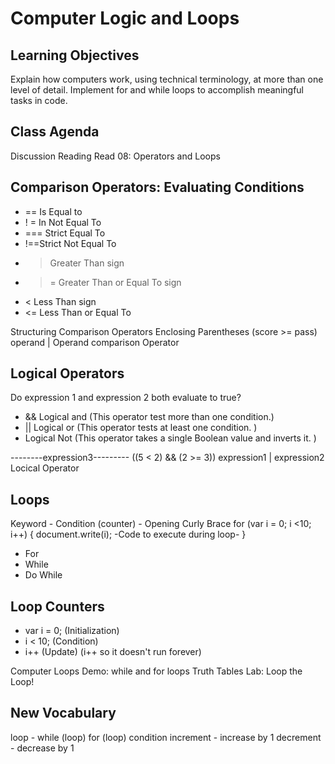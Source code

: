# Computer Logic and Loops
## Learning Objectives
Explain how computers work, using technical terminology, at more than one level of detail.
Implement for and while loops to accomplish meaningful tasks in code.
## Class Agenda
Discussion Reading
Read 08: Operators and Loops

## Comparison Operators:  Evaluating Conditions
- == Is Equal to 
- ! = In Not Equal To
- === Strict Equal To
- !==Strict Not Equal To
- > Greater Than sign
- >= Greater Than or Equal To sign
- < Less Than sign
- <= Less Than or Equal To

Structuring Comparison Operators
       Enclosing Parentheses
        (score   >=   pass)
      operand   |     Operand
        comparison Operator

## Logical Operators
Do expression 1 and expression 2 both evaluate to true?

- && Logical and (This operator test more than one condition.)
- || Logical or (This operator tests at least one condition. )
- Logical Not (This operator takes a single Boolean value and inverts it. )

--------expression3---------
((5 < 2)    &&    (2 >= 3))
expression1  |    expression2
     Locical Operator

## Loops 

Keyword - Condition (counter)  - Opening Curly Brace
for (var i = 0; i <10; i++) {
    document.write(i);
  -Code to execute during loop-
}

- For
- While
- Do While

## Loop Counters

- var i = 0; (Initialization)
- i < 10; (Condition)
- i++ (Update) (i++ so it doesn't run forever)


Computer Loops
Demo: while and for loops
Truth Tables
Lab: Loop the Loop!

## New Vocabulary
loop - 
while (loop)
for (loop)
condition
increment - increase by 1
decrement - decrease by 1